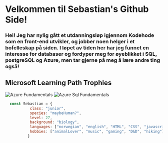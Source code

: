<h1>Velkommen til Sebastian's Github Side!</h1>

<h3 align="left">         Hei! Jeg har nylig gått et utdanningsløp igjennom Kodehode som en front-end utvikler, og jobber noen helger i et bofelleskap på siden. I løpet av tiden her har jeg funnet en interesse for databaser og fordyper meg for øyeblikket i SQL, postgreSQL og Azure, men tar gjerne på meg å lære andre ting også!</h3>

## Microsoft Learning Path Trophies

![Azure Fundamentals](https://learn.microsoft.com/en-us/training/achievements/microsoft-azure-fundamentals-describe-cloud-concepts.svg)
![Azure Sql Fundamentals](https://learn.microsoft.com/en-us/training/achievements/azure-sql-fundamentals.svg)

```javascript
  const Sebastian = {
           class: "junior",
           species: "maybeHuman?",
           level: 27,
           background: "biology", 
           languages: ["norwegian", "english", "HTML", "CSS", "javascript", "SQL", "react"],
           hobbies: ["animalLover", "music", "gaming", "D&D", "hiking"], 
          }

